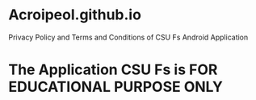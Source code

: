 # Acroipeol.github.io
Privacy Policy and Terms and Conditions of CSU Fs Android Application

# The Application CSU Fs is FOR EDUCATIONAL PURPOSE ONLY
